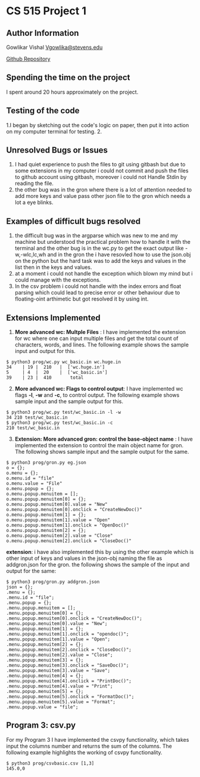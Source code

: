 # CS 515 Project 1

## Author Information
Gowlikar Vishal
Vgowlika@stevens.edu

[Github Repository](https://github.com/VishalGowlikar/CS515_Project_1)

## Spending the time on the project
I spent around 20 hours approximately on the project.

## Testing of the code
1.I began by sketching out the code's logic on paper, then put it into action on my computer terminal for testing. 
2. 

## Unresolved Bugs or Issues
1. I had quiet experience to push the files to git using gitbash but due to some extensions in my computer i could not commit and push the files to github account using gitbash, 
 moreover i could not Handle Stdin by reading the file.
2. the other bug was in the gron where there is a lot of attention needed to add more keys and value pass other json file to the gron which needs a lot a eye blinks.



## Examples of difficult bugs resolved
1. the difficult bug was in the argparse which was new to me and my machine but understood the practical problem how to handle it with the terminal and the other bug is in the 
wc.py to get the exact output like -w,-wlc,lc,wh and in the gron the i have resovled how to use the json.obj on the python but the hard task was to add the keys and values in the list then in the keys and values.
2. at a moment i could not handle the exception which blown my mind but i could manage with the exceptions.
3. In the csv problem i could not handle with the index errors and float parsing which could lead to precise error or other behaviour due to floating-oint arthimetic but got resolved it by using int.


## Extensions Implemented
1. **More advanced wc: Multple Files** : I have implemented the extension for wc where one can input multiple files and get the total count of characters, words, and lines. The following example shows the sample input and output for this.

```
$ python3 prog/wc.py wc_basic.in wc.huge.in
34    | 19 |  210   |  ['wc.huge.in'] 
5     | 4  |  20    |  ['wc_basic.in']  
39    | 23 |  410       total
```

2. **More advanced wc: Flags to control output**: I have implemented wc flags **-l**, **-w** and **-c**, to control output. The following example shows sample input and the sample output for this.
```
$ python3 prog/wc.py test/wc_basic.in -l -w
34 210 test/wc_basic.in
$ python3 prog/wc.py test/wc_basic.in -c
210 test/wc_basic.in
```

3. **Extension: More advanced gron: control the base-object name** : I have implemented the extension to control the main object name for gron. The following shows sample input and the sample output for the same.
```
$ python3 prog/gron.py eg.json 
o = {};
o.menu = {};
o.menu.id = "file"
o.menu.value = "File"
o.menu.popup = {};
o.menu.popup.menuitem = [];
o.menu.popup.menuitem[0] = {};
o.menu.popup.menuitem[0].value = "New"
o.menu.popup.menuitem[0].onclick = "CreateNewDoc()"
o.menu.popup.menuitem[1] = {};
o.menu.popup.menuitem[1].value = "Open"
o.menu.popup.menuitem[1].onclick = "OpenDoc()"
o.menu.popup.menuitem[2] = {};
o.menu.popup.menuitem[2].value = "Close"
o.menu.popup.menuitem[2].onclick = "CloseDoc()"
```
**extension**: i have also implemented this by using the other example which is other input of keys and values in the json-obj naming the file as addgron.json for the gron. the following shows the sample of the input and output for the same:
```
$ python3 prog/gron.py addgron.json
json = {};
.menu = {};
.menu.id = "file";
.menu.popup = {};
.menu.popup.menuitem = [];
.menu.popup.menuitem[0] = {};
.menu.popup.menuitem[0].onclick = "CreateNewDoc()";
.menu.popup.menuitem[0].value = "New";
.menu.popup.menuitem[1] = {};
.menu.popup.menuitem[1].onclick = "opendoc()";
.menu.popup.menuitem[1].value = "Open";
.menu.popup.menuitem[2] = {};
.menu.popup.menuitem[2].onclick = "CloseDoc()";
.menu.popup.menuitem[2].value = "Close";
.menu.popup.menuitem[3] = {};
.menu.popup.menuitem[3].onclick = "SaveDoc()";
.menu.popup.menuitem[3].value = "Save";
.menu.popup.menuitem[4] = {};
.menu.popup.menuitem[4].onclick = "PrintDoc()";
.menu.popup.menuitem[4].value = "Print";
.menu.popup.menuitem[5] = {};
.menu.popup.menuitem[5].onclick = "FormatDoc()";
.menu.popup.menuitem[5].value = "Format";
.menu.popup.value = "file";
```

## Program 3: csv.py
For my Program 3 I have implemented the csvpy functionality, which takes input the columns number  and returns the sum of the columns. The following example highlights the working of csvpy functionality.
```
$ python3 prog/csvbasic.csv [1,3]
145.0,0

```
